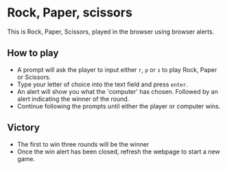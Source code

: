 # Rock, Paper, scissors

This is Rock, Paper, Scissors, played in the browser using browser alerts.


## How to play

- A prompt will ask the player to input either `r`, `p` or `s` to play Rock, Paper or Scissors.
- Type your letter of choice into the text field and press `enter`.
- An alert will show you what the 'computer' has chosen. Followed by an alert indicating the winner of the round.
- Continue following the prompts until either the player or computer wins.

## Victory

- The first to win three rounds will be the winner
- Once the win alert has been closed, refresh the webpage to start a new game. 
